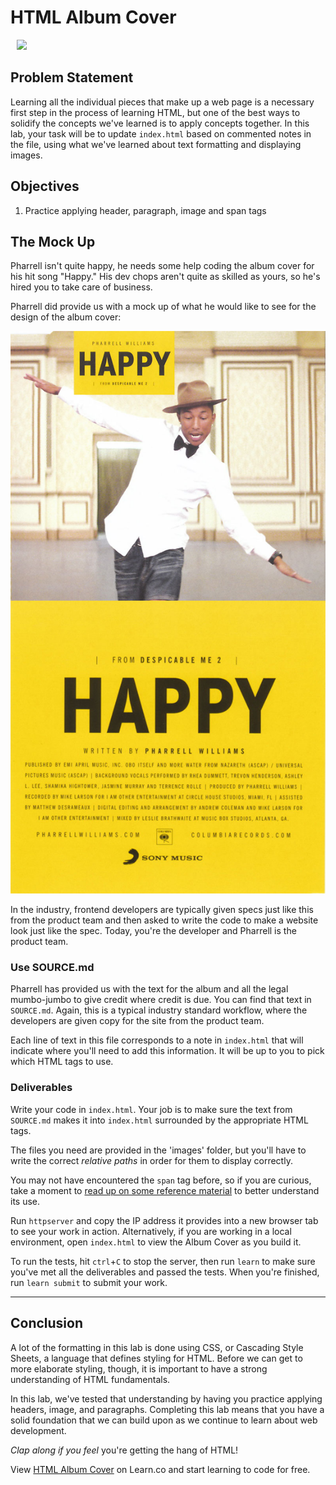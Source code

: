 # HTML Album Cover

<img src="https://after-school-assets.s3.amazonaws.com/happy.gif" width="300px" hspace="10">

## Problem Statement

Learning all the individual pieces that make up a web page is a necessary first
step in the process of learning HTML, but one of the best ways to solidify the
concepts we've learned is to apply concepts together. In this lab, your task
will be to update `index.html` based on commented notes in the file, using what
we've learned about text formatting and displaying images.

## Objectives

1. Practice applying header, paragraph, image and span tags

## The Mock Up

Pharrell isn't quite happy, he needs some help coding the album cover for his
hit song "Happy." His dev chops aren't quite as skilled as yours, so he's hired
you to take care of business.

Pharrell did provide us with a mock up of what he would like to see for the
design of the album cover:

![Happy Album Cover](./MOCKUP.jpg)

In the industry, frontend developers are typically given specs just
like this from the product team and then asked to write the code to make a
website look just like the spec. Today, you're the developer and Pharrell is
the product team.

### Use SOURCE.md

Pharrell has provided us with the text for the album and all the legal
mumbo-jumbo to give credit where credit is due. You can find that text in
`SOURCE.md`. Again, this is a typical industry standard workflow, where the
developers are given copy for the site from the product team.

Each line of text in this file corresponds to a note in `index.html` that will
indicate where you'll need to add this information. It will be up to you to pick
which HTML tags to use.

### Deliverables

Write your code in `index.html`. Your job is to make sure the text from
`SOURCE.md` makes it into `index.html` surrounded by the appropriate HTML tags.

The files you need are provided in the 'images' folder, but you'll have to write
the correct _relative paths_ in order for them to display correctly.

You may not have encountered the `span` tag before, so if you are curious, take
a moment to [read up on some reference material] to better understand its use.

Run `httpserver` and copy the IP address it provides into a new browser tab to 
see your work in action.  Alternatively, if you are working in a local 
environment, open `index.html` to view the Album Cover as you build it.

To run the tests, hit `ctrl`+`C` to stop the server, then run `learn` to make
sure you've met all the deliverables and passed the tests. When you're finished,
run `learn submit` to submit your work.

---

## Conclusion

A lot of the formatting in this lab is done using CSS, or Cascading Style
Sheets, a language that defines styling for HTML. Before we can get to more
elaborate styling, though, it is important to have a strong understanding of
HTML fundamentals.

In this lab, we've tested that understanding by having you practice applying
headers, image, and paragraphs. Completing this lab means that you have a solid
foundation that we can build upon as we continue to learn about web development.

_Clap along if you feel_ you're getting the hang of HTML!

<p data-visibility='hidden'>View <a href='https://learn.co/lessons/html-album-cover' title='HTML Album Cover'>HTML Album Cover</a> on Learn.co and start learning to code for free.</p>

[read up on some reference material]: https://www.w3schools.com/tags/tag_span.asp
